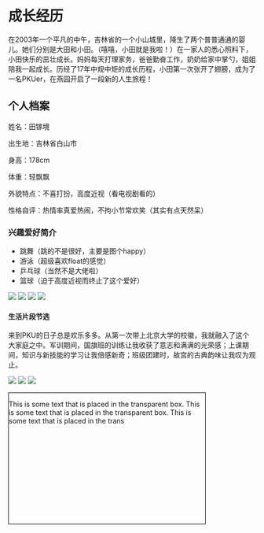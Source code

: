 <head>
<meta charset="utf-8"/>

<body>
  <h1>成长经历</h1>
  <p>在2003年一个平凡的中午，吉林省的一个小山城里，降生了两个普普通通的婴儿。她们分别是大田和小田。（嘻嘻，小田就是我啦！）在一家人的悉心照料下，小田快乐的茁壮成长。妈妈每天打理家务，爸爸勤奋工作，奶奶给家中掌勺，姐姐陪我一起成长。历经了17年中规中矩的成长历程，小田第一次张开了翅膀，成为了一名PKUer，在燕园开启了一段新的人生旅程！</p>
  <h2>个人档案</h2>
  <p>姓名：田镓境</P>
  <p> 出生地：吉林省白山市</p>
  <p>  身高：178cm</p>
  <p>  体重：轻飘飘</p>
  <p>  外貌特点：不喜打扮，高度近视（看电视剧看的）</p>
   <p>性格自评：热情率真爱热闹，不拘小节常欢笑（其实有点天然呆）</p>
   <h3>兴趣爱好简介</h3>
   <ul>
 <li>跳舞（跳的不是很好，主要是图个happy）</li>
 <li>游泳（超级喜欢float的感觉）</li>
 <li>乒乓球（当然不是大佬啦）</li>
 <li>篮球（迫于高度近视而终止了这个爱好）</li>
 </ul>
 <img src="跳舞.jpg">
 <img src="游泳.jpg">
 <img src="乒乓球.jpg">
 <img src="篮球.jpg">
 <h4>生活片段节选</h4>
 <p>来到PKU的日子总是欢乐多多。从第一次带上北京大学的校徽，我就融入了这个大家庭之中。军训期间，国旗班的训练让我收获了意志和满满的光荣感；上课期间，知识与新技能的学习让我倍感新奇；班级团建时，故宫的古典韵味让我叹为观止。</p>
 <img src="校徽.jpg">
 <img src="故宫游.jpg">
 <img src="国旗班.jpg">
 <style>
div.background
{
  width: 400px;
  height: 266px;
  background: url('/i/tulip_peach_blossom_w.jpg') no-repeat;
  border: 1px solid black;
}

div.transbox
{
  width: 338px;
  height: 204px;
  margin:30px;
  background-color: #ffffff;
  border: 1px solid black;
  /* for IE */
  filter:alpha(opacity=60);
  /* CSS3 standard */
  opacity:0.6;
}

div.transbox p
{
  margin: 30px 40px;
}
</style>
</head>

<body>

<div class="background">
<div class="transbox">
<p>
This is some text that is placed in the transparent box.
This is some text that is placed in the transparent box.
This is some text that is placed in the trans
</p>
</div>
</div>

</body>
 

